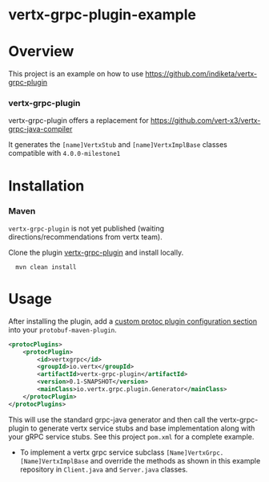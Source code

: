 # vertx-grpc-plugin-example

Overview
========
This project is an example on how to use
https://github.com/indiketa/vertx-grpc-plugin

### vertx-grpc-plugin
vertx-grpc-plugin offers a replacement for 
https://github.com/vert-x3/vertx-grpc-java-compiler

It generates the `[name]VertxStub` and `[name]VertxImplBase` classes compatible with `4.0.0-milestone1`

Installation
============
### Maven
`vertx-grpc-plugin` is not yet published (waiting directions/recommendations from vertx team).

Clone the plugin [vertx-grpc-plugin](https://github.com/indiketa/vertx-grpc-plugin) and install locally. 

```
  mvn clean install
```

Usage
=====
After installing the plugin, add a [custom protoc plugin configuration section](https://www.xolstice.org/protobuf-maven-plugin/examples/protoc-plugin.html) into your `protobuf-maven-plugin`.

```xml
<protocPlugins>
    <protocPlugin>
        <id>vertxgrpc</id>
        <groupId>io.vertx</groupId>
        <artifactId>vertx-grpc-plugin</artifactId>
        <version>0.1-SNAPSHOT</version>
        <mainClass>io.vertx.grpc.plugin.Generator</mainClass>
    </protocPlugin>
</protocPlugins>
```
This will use the standard grpc-java generator and then call the vertx-grpc-plugin to generate vertx service stubs and base implementation along with your gRPC service stubs. See this project `pom.xml` for a complete example.
  
* To implement a vertx grpc service subclass `[Name]VertxGrpc.[Name]VertxImplBase` and override the   methods as shown in this example repository in `Client.java` and `Server.java` classes.
